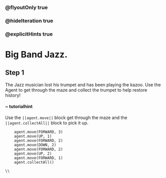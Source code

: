 ### @flyoutOnly true
### @hideIteration true
### @explicitHints true

# Big Band Jazz.

## Step 1
The Jazz musician lost his trumpet and has been playing the kazoo. Use the Agent to get through the maze and collect the trumpet to help restore history!


#### ~ tutorialhint 
Use the ``||agent.move||`` block get through the maze and the ``||agent.collectAll||`` block to pick it up.

```ghost
    agent.move(FORWARD, 3)
    agent.move(UP, 1)
    agent.move(FORWARD, 2)
    agent.move(DOWN, 2)
    agent.move(FORWARD, 2)
    agent.move(UP, 2)
    agent.move(FORWARD, 1)
    agent.collectAll()
```
```template
\\
```
```package
```
